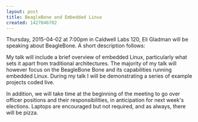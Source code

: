 ```yaml
---
layout: post
title: BeagleBone and Embedded Linux
created: 1427846702
---
```

Thursday, 2015-04-02 at 7:00pm in Caldwell Labs 120, Eli Gladman will be speaking about BeagleBone. A short description follows:

My talk will include a brief overview of embedded Linux, particularly what sets it apart from traditional architectures. The majority of my talk will however focus on the BeagleBone Bone and its capabilities running embedded Linux. During my talk I will be demonstrating a series of example projects coded live.

In addition, we will take time at the beginning of the meeting to go over officer positions and their responsibilities, in anticipation for next week's elections.
Laptops are encouraged but not required, and as always, there will be pizza.
